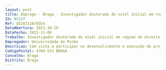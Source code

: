 ```yaml
--- 
layout: post
title: Emprego - Braga - Investigador doutorado de nível inicial em regime de direito privado
Id: 91127
Ref: OE202110/0354
DataAbertura: 2021-10-18
DataFecho: 2021-11-08
Trabalho: Investigador doutorado de nível inicial em regime de direito privado
Empregador: Universidade do Minho
Descricao: Com vista a participar no desenvolvimento e execução de projetos de I&D e em atividades científicas e técnicas conexas
CodigoPostal: 4704-553 BRAGA
Concelho: Braga
Distrito: Braga
--- 
```

